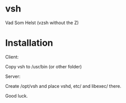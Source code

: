 # vsh
Vad Som Helst (vzsh without the Z)

# Installation
Client:

Copy vsh to /usr/bin (or other folder)

Server:

Create /opt/vsh and place vshd, etc/ and libexec/ there.

Good luck.
